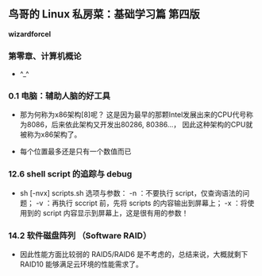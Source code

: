 ## 鸟哥的 Linux 私房菜：基础学习篇 第四版

 **wizardforcel**


### 第零章、计算机概论

* ^_^


### 0.1 电脑：辅助人脑的好工具

* 那为何称为x86架构[8]呢？ 这是因为最早的那颗Intel发展出来的CPU代号称为8086，后来依此架构又开发出80286, 80386...， 因此这种架构的CPU就被称为x86架构了。

* 每个位置最多还是只有一个数值而已


### 12.6 shell script 的追踪与 debug

* sh [-nvx] scripts.sh 选项与参数： -n  ：不要执行 script，仅查询语法的问题； -v  ：再执行 sccript 前，先将 scripts 的内容输出到屏幕上； -x  ：将使用到的 script 内容显示到屏幕上，这是很有用的参数！


### 14.2 软件磁盘阵列 （Software RAID）

* 因此性能方面比较弱的 RAID5/RAID6 是不考虑的，总结来说，大概就剩下 RAID10 能够满足云环境的性能需求了。

